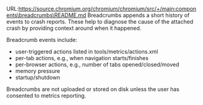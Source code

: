 URL:https://source.chromium.org/chromium/chromium/src/+/main:components\breadcrumbs\README.md
Breadcrumbs appends a short history of events to crash reports. These help to
diagnose the cause of the attached crash by providing context around when it
happened.

Breadcrumb events include:
* user-triggered actions listed in tools/metrics/actions.xml
* per-tab actions, e.g., when navigation starts/finishes
* per-browser actions, e.g., number of tabs opened/closed/moved
* memory pressure
* startup/shutdown

Breadcrumbs are not uploaded or stored on disk unless the user has consented to
metrics reporting.
